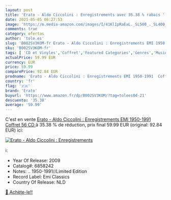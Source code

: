 ```yaml
---
layout: post
title: 'Erato - Aldo Ciccolini : Enregistrements avec 35.38 % rabais '
date: 2021-05-05 06:27:53
image: 'https://m.media-amazon.com/images/I/41KlIpRaEaL._SL500_._SL400_.jpg'
comments: true
category: ofertas
author: 'tole.es'
slug: 'B002SV3KOM-fr Erato - Aldo Ciccolini : Enregistrements EMI 1950-1991...'
sku: 'B002SV3KOM-fr'
tags: [ 'CD et Vinyles','Coffret','Featured Categories','Genres','Musique classique','Musique de chambre','erato', ]
actualPrice: 59.99 EUR
currency: EUR
price: 59.99
comparePrice: 92.84 EUR
prodname: 'Erato - Aldo Ciccolini : Enregistrements EMI 1950-1991  Coffret 56 CD '
country: 'fr'
flag: '🇫🇷'
brand: 'Erato'
buyurl: 'https://www.amazon.fr/dp/B002SV3KOM/?tag=tolees0d-21'
descuento: '35.38'
average: '59.99'
---
```


C'est en vente [Erato - Aldo Ciccolini : Enregistrements EMI 1950-1991  Coffret 56 CD ](https://www.amazon.fr/dp/B002SV3KOM/?tag=tolees0d-21)  à  35.38 % de réduction, prix final  59.99 EUR (original: 92.84 EUR) ici:

[![Erato - Aldo Ciccolini : Enregistrements](https://m.media-amazon.com/images/I/41KlIpRaEaL._SL500_._SL400_.jpg)](https://www.amazon.fr/dp/B002SV3KOM/?tag=tolees0d-21)

ℹ️:

- Year Of Release: 2009
- Catalog#: 6858242
- Notes: .. 1950-1991//Limited Edition
- Record Label: Emi Classics
- Country Of Release: NLD

[🛒 Achète-le!!](https://www.amazon.fr/dp/B002SV3KOM/?tag=tolees0d-21)
